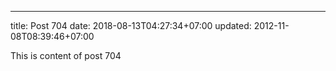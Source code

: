 ---
title: Post 704
date: 2018-08-13T04:27:34+07:00
updated: 2012-11-08T08:39:46+07:00

This is content of post 704